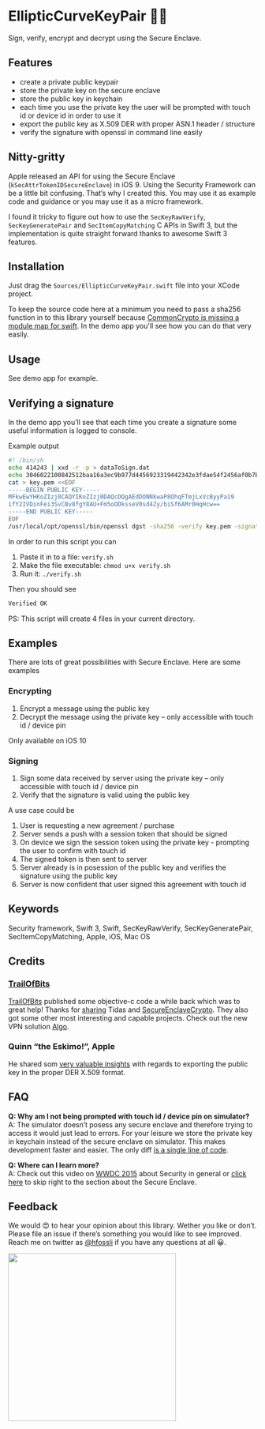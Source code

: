 EllipticCurveKeyPair 🔑🔑
========================

Sign, verify, encrypt and decrypt using the Secure Enclave.

## Features

- create a private public keypair
- store the private key on the secure enclave
- store the public key in keychain
- each time you use the private key the user will be prompted with touch id or device id in order to use it
- export the public key as X.509 DER with proper ASN.1 header / structure
- verify the signature with openssl in command line easily

## Nitty-gritty 

Apple released an API for using the Secure Enclave (`kSecAttrTokenIDSecureEnclave`) in iOS 9. Using the Security Framework can be a little bit confusing. That’s why I created this. You may use it as example code and guidance or you may use it as a micro framework. 

I found it tricky to figure out how to use the `SecKeyRawVerify`, `SecKeyGeneratePair` and `SecItemCopyMatching` C APIs in Swift 3, but the implementation is quite straight forward thanks to awesome Swift 3 features.

## Installation

Just drag the `Sources/EllipticCurveKeyPair.swift` file into your XCode project. 

To keep the source code here at a minimum you need to pass a sha256 function in to this library yourself because [CommonCrypto is missing a module map for swift](http://www.openradar.me/26276263). In the demo app you'll see how you can do that very easily.

## Usage

See demo app for example.

## Verifying a signature

In the demo app you’ll see that each time you create a signature some useful information is logged to console.

Example output

```sh
#! /bin/sh
echo 414243 | xxd -r -p > dataToSign.dat
echo 3046022100842512baa16a3ec9b977d4456923319442342e3fdae54f2456af0b7b8a09786b022100a1b8d762b6cb3d85b16f6b07d06d2815cb0663e067e0b2f9a9c9293bde8953bb | xxd -r -p > signature.dat
cat > key.pem <<EOF
-----BEGIN PUBLIC KEY-----
MFkwEwYHKoZIzj0CAQYIKoZIzj0DAQcDQgAEdDONNkwaP8OhqFTmjLxVcByyPa19
ifY2IVDinFei3SvCBv8fgY8AU+Fm5oODksseV0sd4Zy/biSf6AMr0HqHcw==
-----END PUBLIC KEY-----
EOF
/usr/local/opt/openssl/bin/openssl dgst -sha256 -verify key.pem -signature signature.dat dataToSign.dat
```

In order to run this script you can

1. Paste it in to a file: `verify.sh`
1. Make the file executable: `chmod u+x verify.sh`
1. Run it: `./verify.sh`

Then you should see
```sh
Verified OK
```

PS: This script will create 4 files in your current directory.

## Examples

There are lots of great possibilities with Secure Enclave. Here are some examples

### Encrypting

1. Encrypt a message using the public key
1. Decrypt the message using the private key – only accessible with touch id / device pin

Only available on iOS 10

### Signing

1. Sign some data received by server using the private key – only accessible with touch id / device pin
1. Verify that the signature is valid using the public key

A use case could be

1. User is requesting a new agreement / purchase
1. Server sends a push with a session token that should be signed
1. On device we sign the session token using the private key - prompting the user to confirm with touch id
1. The signed token is then sent to server
1. Server already is in posession of the public key and verifies the signature using the public key
1. Server is now confident that user signed this agreement with touch id


## Keywords
Security framework, Swift 3, Swift, SecKeyRawVerify, SecKeyGeneratePair, SecItemCopyMatching, Apple, iOS, Mac OS

## Credits

### [TrailOfBits](https://github.com/trailofbits/)

[TrailOfBits](https://github.com/trailofbits/) published some objective-c code a while back which was to great help! Thanks for [sharing](https://blog.trailofbits.com/2016/06/28/start-using-the-secure-enclave-crypto-api/) Tidas and [SecureEnclaveCrypto](https://github.com/trailofbits/SecureEnclaveCrypto). They also got some other most interesting and capable projects. Check out the new VPN solution [Algo](https://github.com/trailofbits/algo).

### Quinn “the Eskimo!”, Apple

He shared som [very valuable insights](https://forums.developer.apple.com/message/84684#84684) with regards to exporting the public key in the proper DER X.509 format.

## FAQ

**Q: Why am I not being prompted with touch id / device pin on simulator?**  
A: The simulator doesn’t posess any secure enclave and therefore trying to access it would just lead to errors. For your leisure we store the private key in keychain instead of the secure enclave on simulator. This makes development faster and easier. The only diff [is a single line of code](https://github.com/agens-no/EllipticCurveKeyPair/blob/70c248e83e8c0aaf73a9c27a1bce4becfe257bba/Sources/EllipticCurveKeyPair.swift#L124-L137).

**Q: Where can I learn more?**  
A: Check out this video on [WWDC 2015](https://developer.apple.com/videos/play/wwdc2015/706/) about Security in general or [click here](https://developer.apple.com/videos/play/wwdc2015/706/?time=2069) to skip right to the section about the Secure Enclave.

## Feedback

We would 😍 to hear your opinion about this library. Wether you like or don’t. Please file an issue if there’s something you would like to see improved. Reach me on twitter as [@hfossli](https://twitter.com/hfossli) if you have any questions at all 😀.

[<img src="http://static.agens.no/images/agens_logo_w_slogan_avenir_medium.png" width="340" />](http://agens.no/)
